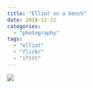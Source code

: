 ```yaml
---
title: "Elliot on a bench"
date: 2014-12-22
categories: 
  - "photography"
tags: 
  - "elliot"
  - "flickr"
  - "ifttt"
---
```


![](https://farm8.staticflickr.com/7564/15896720207_c8a24af52f_b.jpg)
